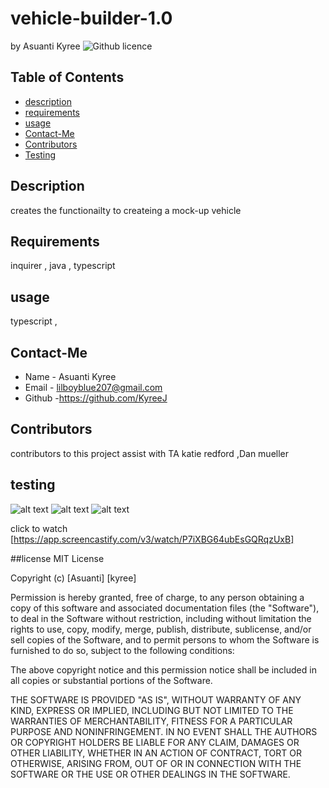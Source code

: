 # vehicle-builder-1.0

  by Asuanti Kyree
  ![Github licence](https://choosealicense.com/licenses/mit/#)
  ## Table of Contents 
  * [ description](#description)
  * [requirements](#requirments)
  * [usage](#usage)
  * [Contact-Me](#Contact-Me)
  * [Contributors](#Contributors)
  * [Testing](#testing)

  ## Description
  creates the functionailty to createing a mock-up vehicle
  ## Requirements
  inquirer , java , typescript 
  ## usage
  typescript , 
  ## Contact-Me
  * Name - Asuanti Kyree
  * Email - lilboyblue207@gmail.com
  * Github -https://github.com/KyreeJ
  ## Contributors
  contributors to this project assist with TA katie redford ,Dan mueller
  
  ## testing
 ![alt text](<Screenshot 2024-10-28 at 3.54.26 PM.png>) ![alt text](<Screenshot 2024-10-28 at 3.35.58 PM.png>) ![alt text](<Screenshot 2024-10-28 at 3.35.42 PM.png>)
  
  click to watch 
  [https://app.screencastify.com/v3/watch/P7iXBG64ubEsGQRqzUxB]

  
  ##license
  MIT License

Copyright (c) [Asuanti] [kyree]

Permission is hereby granted, free of charge, to any person obtaining a copy
of this software and associated documentation files (the "Software"), to deal
in the Software without restriction, including without limitation the rights
to use, copy, modify, merge, publish, distribute, sublicense, and/or sell
copies of the Software, and to permit persons to whom the Software is
furnished to do so, subject to the following conditions:

The above copyright notice and this permission notice shall be included in all
copies or substantial portions of the Software.

THE SOFTWARE IS PROVIDED "AS IS", WITHOUT WARRANTY OF ANY KIND, EXPRESS OR
IMPLIED, INCLUDING BUT NOT LIMITED TO THE WARRANTIES OF MERCHANTABILITY,
FITNESS FOR A PARTICULAR PURPOSE AND NONINFRINGEMENT. IN NO EVENT SHALL THE
AUTHORS OR COPYRIGHT HOLDERS BE LIABLE FOR ANY CLAIM, DAMAGES OR OTHER
LIABILITY, WHETHER IN AN ACTION OF CONTRACT, TORT OR OTHERWISE, ARISING FROM,
OUT OF OR IN CONNECTION WITH THE SOFTWARE OR THE USE OR OTHER DEALINGS IN THE
SOFTWARE.
